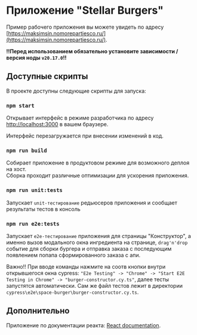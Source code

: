 # Приложение "Stellar Burgers"

Пример рабочего приложения вы можете увидеть по адресу [https://maksimsin.nomorepartiesco.ru/](https://maksimsin.nomorepartiesco.ru/).

**!!Перед использованием обязательно установите зависимости / версия ноды `v20.17.0`!!**

## Доступные скрипты

В проекте доступны следующие скрипты для запуска:

### `npm start`

Открывает интерфейс в режиме разработчика по адресу [http://localhost:3000](http://localhost:3000) в вашем браузере.

Интерфейс перезагружается при внесении изменений в код.

### `npm run build`

Собирает приложение в продуктовом режиме для возможного деплоя на хост.\
Сборка проходит различные оптимизации для ускорения приложения.

### `npm run unit:tests`

Запускает `unit-тестирование` редьюсеров приложения и сообщает результаты тестов в консоль

### `npm run e2e:tests`

Запускает `e2e-тестирование` приложения для страницы "Конструктор", а именно вызов модального окна ингредиента на странице, `drag'n'drop` событие для сборки бургера и отправка заказа с последующим появлением попапа сформированного заказа с апи.

Важно!! При вводе команды нажмите на соотв кнопки внутри открывшегося окна cypress: `"E2e Testing" -> "Chrome" -> "Start E2E Testing in Chrome" -> "burger-constructor.cy.ts"`, далее тесты запустятся автоматически. Сам же файл тестов лежит в директории `cypress\e2e\space-burger\burger-constructor.cy.ts`.

## Дополнительно

Приложение по документации реакта: [React documentation](https://reactjs.org/).
